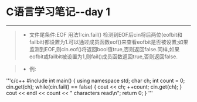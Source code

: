 # C语言学习笔记--day 1
***
>* 文件尾条件:EOF 
用法1:cin.fail()
检测到EOF后cin将后两位(eofbit和failbit)都设置为1.可以通过成员函数eof()来查看eofbit是否被设置;如果监测到EOF,则cin.eof()将返回bool值true,否则返回false.同样,如果eofbit或failbit被设置为1,则fail()成员函数返回true,否则返回false.

>* 例:

'''c/c++
  #include<iostream>
  int main()
  {
    using namespace std;
    char ch;
    int count = 0;
    cin.get(ch);
    while(cin.fail() == false)
    {
      cout << ch;
      ++count;
      cin.get(ch);
    }
    cout << endl << count << " characters read\n";
    return 0;
  }
'''
